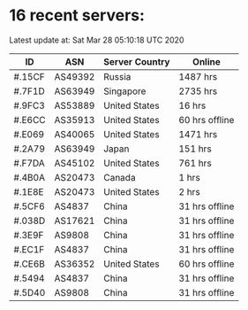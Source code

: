 # 16 recent servers:

Latest update at: Sat Mar 28 05:10:18 UTC 2020

| ID | ASN | Server Country | Online |
| -- | --- | -------------- | ------ |
| #.15CF | AS49392 | Russia | 1487 hrs |
| #.7F1D | AS63949 | Singapore | 2735 hrs |
| #.9FC3 | AS53889 | United States | 16 hrs |
| #.E6CC | AS35913 | United States | 60 hrs offline |
| #.E069 | AS40065 | United States | 1471 hrs |
| #.2A79 | AS63949 | Japan | 151 hrs |
| #.F7DA | AS45102 | United States | 761 hrs |
| #.4B0A | AS20473 | Canada | 1 hrs |
| #.1E8E | AS20473 | United States | 2 hrs |
| #.5CF6 | AS4837 | China | 31 hrs offline |
| #.038D | AS17621 | China | 31 hrs offline |
| #.3E9F | AS9808 | China | 31 hrs offline |
| #.EC1F | AS4837 | China | 31 hrs offline |
| #.CE6B | AS36352 | United States | 60 hrs offline |
| #.5494 | AS4837 | China | 31 hrs offline |
| #.5D40 | AS9808 | China | 31 hrs offline |

